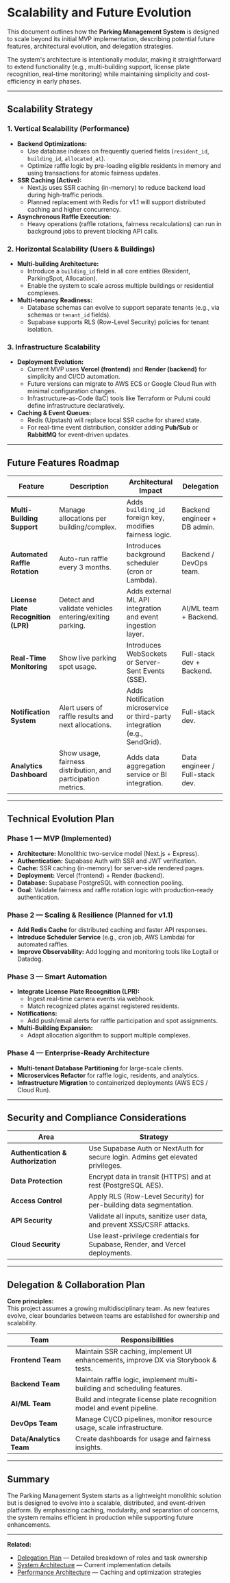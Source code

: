 # Scalability and Future Evolution

This document outlines how the **Parking Management System** is designed to scale beyond its initial MVP implementation, describing potential future features, architectural evolution, and delegation strategies.

The system's architecture is intentionally modular, making it straightforward to extend functionality (e.g., multi-building support, license plate recognition, real-time monitoring) while maintaining simplicity and cost-efficiency in early phases.

---

## Scalability Strategy

### 1. Vertical Scalability (Performance)

- **Backend Optimizations:**
    - Use database indexes on frequently queried fields (`resident_id`, `building_id`, `allocated_at`).
    - Optimize raffle logic by pre-loading eligible residents in memory and using transactions for atomic fairness updates.
- **SSR Caching (Active):**
    - Next.js uses SSR caching (in-memory) to reduce backend load during high-traffic periods.
    - Planned replacement with Redis for v1.1 will support distributed caching and higher concurrency.
- **Asynchronous Raffle Execution:**
    - Heavy operations (raffle rotations, fairness recalculations) can run in background jobs to prevent blocking API calls.

### 2. Horizontal Scalability (Users & Buildings)

- **Multi-building Architecture:**
    - Introduce a `building_id` field in all core entities (Resident, ParkingSpot, Allocation).
    - Enable the system to scale across multiple buildings or residential complexes.
- **Multi-tenancy Readiness:**
    - Database schemas can evolve to support separate tenants (e.g., via schemas or `tenant_id` fields).
    - Supabase supports RLS (Row-Level Security) policies for tenant isolation.

### 3. Infrastructure Scalability

- **Deployment Evolution:**
    - Current MVP uses **Vercel (frontend)** and **Render (backend)** for simplicity and CI/CD automation.
    - Future versions can migrate to AWS ECS or Google Cloud Run with minimal configuration changes.
    - Infrastructure-as-Code (IaC) tools like Terraform or Pulumi could define infrastructure declaratively.
- **Caching & Event Queues:**
    - Redis (Upstash) will replace local SSR cache for shared state.
    - For real-time event distribution, consider adding **Pub/Sub** or **RabbitMQ** for event-driven updates.

---

## Future Features Roadmap

| Feature                             | Description                                                   | Architectural Impact                                                        | Delegation                      |
| ----------------------------------- | ------------------------------------------------------------- | --------------------------------------------------------------------------- | ------------------------------- |
| **Multi-Building Support**          | Manage allocations per building/complex.                      | Adds `building_id` foreign key, modifies fairness logic.                    | Backend engineer + DB admin.    |
| **Automated Raffle Rotation**       | Auto-run raffle every 3 months.                               | Introduces background scheduler (cron or Lambda).                           | Backend / DevOps team.          |
| **License Plate Recognition (LPR)** | Detect and validate vehicles entering/exiting parking.        | Adds external ML API integration and event ingestion layer.                 | AI/ML team + Backend.           |
| **Real-Time Monitoring**            | Show live parking spot usage.                                 | Introduces WebSockets or Server-Sent Events (SSE).                          | Full-stack dev + Backend.       |
| **Notification System**             | Alert users of raffle results and next allocations.           | Adds Notification microservice or third-party integration (e.g., SendGrid). | Full-stack dev.                 |
| **Analytics Dashboard**             | Show usage, fairness distribution, and participation metrics. | Adds data aggregation service or BI integration.                            | Data engineer / Full-stack dev. |

---

## Technical Evolution Plan

### Phase 1 — MVP (Implemented)

- **Architecture:** Monolithic two-service model (Next.js + Express).
- **Authentication:** Supabase Auth with SSR and JWT verification.
- **Cache:** SSR caching (in-memory) for server-side rendered pages.
- **Deployment:** Vercel (frontend) + Render (backend).
- **Database:** Supabase PostgreSQL with connection pooling.
- **Goal:** Validate fairness and raffle rotation logic with production-ready authentication.

### Phase 2 — Scaling & Resilience (Planned for v1.1)

- **Add Redis Cache** for distributed caching and faster API responses.
- **Introduce Scheduler Service** (e.g., cron job, AWS Lambda) for automated raffles.
- **Improve Observability:** Add logging and monitoring tools like Logtail or Datadog.

### Phase 3 — Smart Automation

- **Integrate License Plate Recognition (LPR):**
    - Ingest real-time camera events via webhook.
    - Match recognized plates against registered residents.
- **Notifications:**
    - Add push/email alerts for raffle participation and spot assignments.
- **Multi-Building Expansion:**
    - Adapt allocation algorithm to support multiple complexes.

### Phase 4 — Enterprise-Ready Architecture

- **Multi-tenant Database Partitioning** for large-scale clients.
- **Microservices Refactor** for raffle logic, residents, and analytics.
- **Infrastructure Migration** to containerized deployments (AWS ECS / Cloud Run).

---

## Security and Compliance Considerations

| Area                               | Strategy                                                                        |
| ---------------------------------- | ------------------------------------------------------------------------------- |
| **Authentication & Authorization** | Use Supabase Auth or NextAuth for secure login. Admins get elevated privileges. |
| **Data Protection**                | Encrypt data in transit (HTTPS) and at rest (PostgreSQL AES).                   |
| **Access Control**                 | Apply RLS (Row-Level Security) for per-building data segmentation.              |
| **API Security**                   | Validate all inputs, sanitize user data, and prevent XSS/CSRF attacks.          |
| **Cloud Security**                 | Use least-privilege credentials for Supabase, Render, and Vercel deployments.   |

---

## Delegation & Collaboration Plan

**Core principles:**  
This project assumes a growing multidisciplinary team. As new features evolve, clear boundaries between teams are established for ownership and scalability.

| Team                    | Responsibilities                                                                   |
| ----------------------- | ---------------------------------------------------------------------------------- |
| **Frontend Team**       | Maintain SSR caching, implement UI enhancements, improve DX via Storybook & tests. |
| **Backend Team**        | Maintain raffle logic, implement multi-building and scheduling features.           |
| **AI/ML Team**          | Build and integrate license plate recognition model and event pipeline.            |
| **DevOps Team**         | Manage CI/CD pipelines, monitor resource usage, scale infrastructure.              |
| **Data/Analytics Team** | Create dashboards for usage and fairness insights.                                 |

---

## Summary

The Parking Management System starts as a lightweight monolithic solution but is designed to evolve into a scalable, distributed, and event-driven platform. By emphasizing caching, modularity, and separation of concerns, the system remains efficient in production while supporting future enhancements.

---

**Related:**

- [Delegation Plan](../team/delegation-plan.md) — Detailed breakdown of roles and task ownership
- [System Architecture](./system-architecture.md) — Current implementation details
- [Performance Architecture](./performance.md) — Caching and optimization strategies
